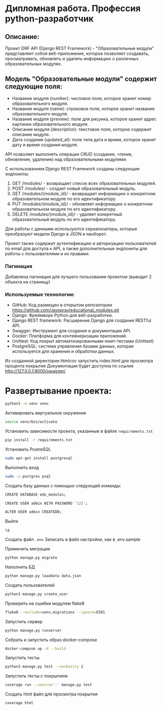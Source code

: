 # Дипломная работа. Профессия python-разработчик

## Описание:
Проект DRF API (Django REST Framework) - "Образовательные модули" представляет собой веб-приложение, которое позволяет создавать, просматривать, обновлять и удалять информацию о различных образовательных модулях.

## Модель "Образовательные модули" содержит следующие поля:
- Название модуля (number): числовое поле, которое хранит номер образовательного модуля.
- Название модуля (name): строковое поле, которое хранит название образовательного модуля.
- Название модуля (preview): поле для рисунка, которое хранит адрес картинки образовательного модуля.
- Описание модуля (description): текстовое поле, которое содержит описание модуля.
- Дата создания (updated_at): поле типа дата и время, которое хранит дату и время создания модуля.

API позволяет выполнять операции CRUD (создание, чтение, обновление, удаление) над образовательными модулями. 

С использованием Django REST Framework созданы следующие эндпоинты:

1. GET /modules/ - возвращает список всех образовательных модулей.
2. POST /modules/ - создает новый образовательный модуль.
3. GET /modules/{module_id}/ - возвращает информацию о конкретном образовательном модуле по его идентификатору.
4. PUT /modules/{module_id}/ - обновляет информацию о конкретном образовательном модуле по его идентификатору.
5. DELETE /modules/{module_id}/ - удаляет конкретный образовательный модуль по его идентификатору.

Для работы с данными используются сериализаторы, которые преобразуют модели Django в JSON и наоборот.

Проект также содержит аутентификацию и авторизацию пользователей по email для доступа к API, а также дополнительные эндпоинты для работы с пользователями и их правами.

### Пагинация
Добавлена пагинация для лучшего пользования проектом (выводит 2 объекта на страницу)

### Используемые технологии:

- GitHub: Код размещен в открытом репозитории https://github.com/Javoprav/educational_modules.git
- Django: Фреймворк Python для веб-разработки.
- Django REST framework: Расширение Django для создания RESTful API.
- Swagger: Инструмент для создания и документации API.
- Docker: Платформа для контейнеризации приложений.
- Unittest: Код покрыт автоматизированными юнит-тестами (Unittest)
- PostgreSQL: система управления базами данных, которая используется для хранения и обработки данных.

Из созданной директории htmlcov запустить index.html для просмотра процента покрытия
Документация будет доступна по ссылке http://127.0.0.1:8000/swagger/

# Развертывание проекта:

```bash
python3 -m venv venv
```
Активировать виртуальное окружение
```bash
source venv/bin/activate
```
Установить зависимости проекта, указанные в файле `requirements.txt`
```bash
pip install -r requirements.txt
```
Установить PostreSQL
```bash
sudo apt-get install postgresql
```
Выполнить вход
```bash
sudo -u postgres psql
```
Cоздать базу данных 
с помощью следующей команды:
```bash
CREATE DATABASE edu_modules;
```
```bash
CREATE USER admin WITH PASSWORD '123';
```
```bash
ALTER USER admin CREATEDB;
```
Выйти
```bash
\q
```
Создать файл `.env` 
Записать в файл настройки, как в .env.sample

Применить миграции
```bash
python manage.py migrate
```
Наполнить БД
```bash
python manage.py loaddata data.json
```
Создать пользователей
```bash
python3 manage.py create_user
```
Проверить на ошибки модулем flake8
```bash
flake8 --exclude=venv,migrations --ignore=E501
```
Запустить сервер
```bash
python manage.py runserver
```
Собрать и запустить образ docker-compose
```bash
docker-compose up -d --build
```
Запустить тесты
```bash
python3 manage.py test --verbosity 2
```
Запустить тесты с покрытием
```bash
coverage run --source='.' manage.py test
```
Создать html файл для просмотра покрытия 
```bash
coverage html
```
